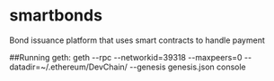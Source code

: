 # smartbonds
Bond issuance platform that uses smart contracts to handle payment

##Running geth:
geth --rpc --networkid=39318 --maxpeers=0 --datadir=~/.ethereum/DevChain/ --genesis genesis.json console